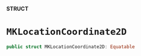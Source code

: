 **STRUCT**

# `MKLocationCoordinate2D`

```swift
public struct MKLocationCoordinate2D: Equatable
```
